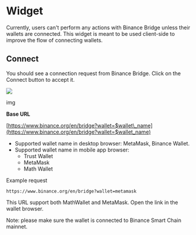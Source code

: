 # Widget

Currently, users can't perform any actions with Binance Bridge unless their wallets are connected. This widget is meant to be used client-side to improve the flow of connecting wallets.

## Connect <a id="connect"></a>

You should see a connection request from Binance Bridge. Click on the Connect button to accept it.

![](https://lh3.googleusercontent.com/BUHkPydTlqrvXGrcc0uTmf_JItIBC0EKEjpOjZJQjhevnuDDLff-Dv37TTBG-r1vo4Icwth-p3um5FUIkElbuOmDj7hsk7ypEJkn9yx_HBvLMaTjtlN909R_VEjXK74TTMZ7UdtZ)

img

**Base URL**

​[https://www.binance.org/en/bridge?wallet=$wallet\_name](https://www.binance.org/en/bridge?wallet=$wallet_name)​

* Supported wallet name in desktop browser: MetaMask, Binance Wallet.
* Supported wallet name in mobile app browser:
  * Trust Wallet
  * MetaMask
  * Math Wallet

Example request

```text
https://www.binance.org/en/bridge?wallet=metamask
```

This URL support both MathWallet and MetaMask. Open the link in the wallet browser.

Note: please make sure the wallet is connected to Binance Smart Chain mainnet.

